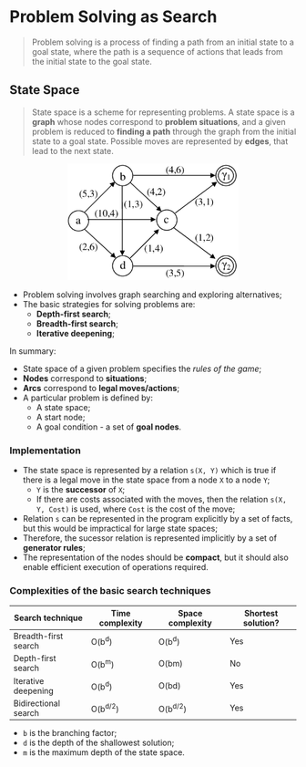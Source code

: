 # Problem Solving as Search

> Problem solving is a process of finding a path from an initial state to a goal state, where the path is a sequence of actions that leads from the initial state to the goal state.

## State Space

> State space is a scheme for representing problems. A state space is a **graph** whose nodes correspond to **problem situations**, and a given problem is reduced to **finding a path** through the graph from the initial state to a goal state. Possible moves are represented by **edges**, that lead to the next state.

<p align="center">
  <img src="docs/state-space-graph.png" width="300" alt="State Space"/>
</p>

* Problem solving involves graph searching and exploring alternatives;
* The basic strategies for solving problems are:
    * **Depth-first search**;
    * **Breadth-first search**;
    * **Iterative deepening**;

In summary:

* State space of a given problem specifies the *rules of the game*;
* **Nodes** correspond to **situations**;
* **Arcs** correspond to **legal moves/actions**;
* A particular problem is defined by:
  * A state space;
  * A start node;
  * A goal condition - a set of **goal nodes**.

### Implementation

* The state space is represented by a relation `s(X, Y)` which is true if there is a legal move in the state space from a node `X` to a node `Y`;
  * `Y` is the **successor** of `X`;
  * If there are costs associated with the moves, then the relation `s(X, Y, Cost)` is used, where `Cost` is the cost of the move;
* Relation `s` can be represented in the program explicitly by a set of facts, but this would be impractical for large state spaces;
* Therefore, the sucessor relation is represented implicitly by a set of **generator rules**;
* The representation of the nodes should be **compact**, but it should also enable efficient execution of operations required.

### Complexities of the basic search techniques

| Search technique     | Time complexity    | Space complexity   | Shortest solution? |
| -------------------- | ------------------ | ------------------ | ------------------ |
| Breadth-first search | O(b<sup>d</sup>)   | O(b<sup>d</sup>)   | Yes                |
| Depth-first search   | O(b<sup>m</sup>)   | O(bm)              | No                 |
| Iterative deepening  | O(b<sup>d</sup>)   | O(bd)              | Yes                |
| Bidirectional search | O(b<sup>d/2</sup>) | O(b<sup>d/2</sup>) | Yes                |

* `b` is the branching factor;
* `d` is the depth of the shallowest solution;
* `m` is the maximum depth of the state space.
